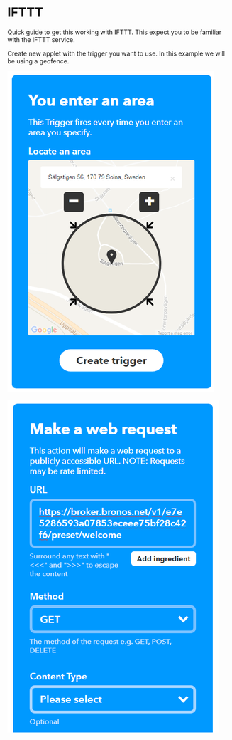 # IFTTT

Quick guide to get this working with IFTTT. This expect you to be familiar with the IFTTT service.

Create new applet with the trigger you want to use. In this example we will be using a geofence.

![enter location](/enter-location.png "When entering location")

![make request](/apply-preset.png "Trigger preset called welcome")